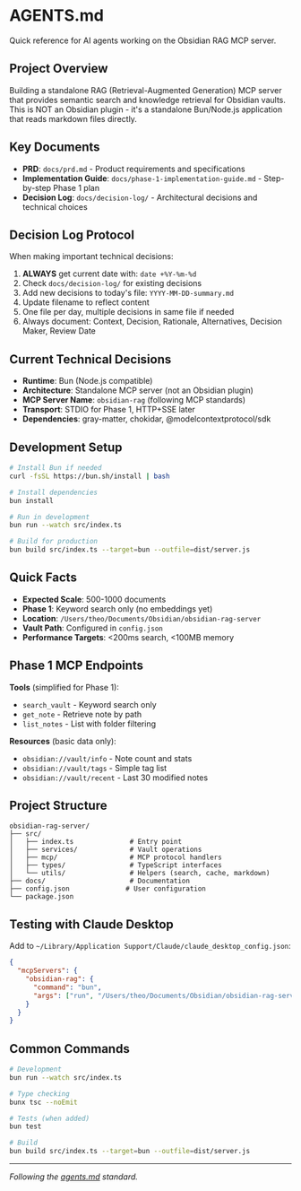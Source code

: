 # AGENTS.md

Quick reference for AI agents working on the Obsidian RAG MCP server.

## Project Overview

Building a standalone RAG (Retrieval-Augmented Generation) MCP server that provides semantic search and knowledge retrieval for Obsidian vaults. This is NOT an Obsidian plugin - it's a standalone Bun/Node.js application that reads markdown files directly.

## Key Documents

- **PRD**: `docs/prd.md` - Product requirements and specifications
- **Implementation Guide**: `docs/phase-1-implementation-guide.md` - Step-by-step Phase 1 plan
- **Decision Log**: `docs/decision-log/` - Architectural decisions and technical choices

## Decision Log Protocol

When making important technical decisions:
1. **ALWAYS** get current date with: `date +%Y-%m-%d`
2. Check `docs/decision-log/` for existing decisions
3. Add new decisions to today's file: `YYYY-MM-DD-summary.md`
4. Update filename to reflect content
5. One file per day, multiple decisions in same file if needed
6. Always document: Context, Decision, Rationale, Alternatives, Decision Maker, Review Date

## Current Technical Decisions

- **Runtime**: Bun (Node.js compatible)
- **Architecture**: Standalone MCP server (not an Obsidian plugin)
- **MCP Server Name**: `obsidian-rag` (following MCP standards)
- **Transport**: STDIO for Phase 1, HTTP+SSE later
- **Dependencies**: gray-matter, chokidar, @modelcontextprotocol/sdk

## Development Setup

```bash
# Install Bun if needed
curl -fsSL https://bun.sh/install | bash

# Install dependencies
bun install

# Run in development
bun run --watch src/index.ts

# Build for production
bun build src/index.ts --target=bun --outfile=dist/server.js
```

## Quick Facts

- **Expected Scale**: 500-1000 documents
- **Phase 1**: Keyword search only (no embeddings yet)
- **Location**: `/Users/theo/Documents/Obsidian/obsidian-rag-server`
- **Vault Path**: Configured in `config.json`
- **Performance Targets**: <200ms search, <100MB memory

## Phase 1 MCP Endpoints

**Tools** (simplified for Phase 1):
- `search_vault` - Keyword search only
- `get_note` - Retrieve note by path
- `list_notes` - List with folder filtering

**Resources** (basic data only):
- `obsidian://vault/info` - Note count and stats
- `obsidian://vault/tags` - Simple tag list
- `obsidian://vault/recent` - Last 30 modified notes

## Project Structure

```
obsidian-rag-server/
├── src/
│   ├── index.ts              # Entry point
│   ├── services/             # Vault operations
│   ├── mcp/                  # MCP protocol handlers
│   ├── types/                # TypeScript interfaces
│   └── utils/                # Helpers (search, cache, markdown)
├── docs/                     # Documentation
├── config.json              # User configuration
└── package.json
```

## Testing with Claude Desktop

Add to `~/Library/Application Support/Claude/claude_desktop_config.json`:

```json
{
  "mcpServers": {
    "obsidian-rag": {
      "command": "bun",
      "args": ["run", "/Users/theo/Documents/Obsidian/obsidian-rag-server/src/index.ts"]
    }
  }
}
```

## Common Commands

```bash
# Development
bun run --watch src/index.ts

# Type checking
bunx tsc --noEmit

# Tests (when added)
bun test

# Build
bun build src/index.ts --target=bun --outfile=dist/server.js
```

---

*Following the [agents.md](https://agents.md) standard.*